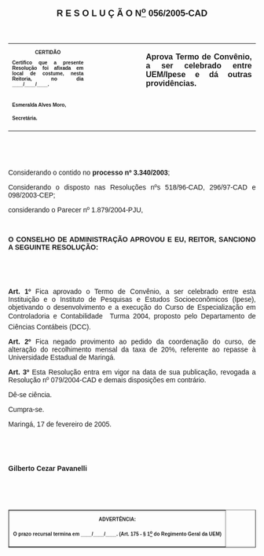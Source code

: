 <BODY>

<B><FONT FACE="Arial" SIZE=4><P ALIGN="CENTER"></P>
<P ALIGN="CENTER">R E S O L U &Ccedil; &Atilde; O  N<U><SUP>o</U></SUP>  056/2005-CAD</P>
</B></FONT><FONT FACE="Arial"><P ALIGN="JUSTIFY"></P>
<P ALIGN="JUSTIFY">&nbsp;</P></FONT>
<TABLE CELLSPACING=0 BORDER=0 CELLPADDING=7 WIDTH=612>
<TR><TD WIDTH="32%" VALIGN="TOP">
<B><FONT FACE="Arial" SIZE=1><P ALIGN="CENTER">CERTID&Atilde;O</P>
<P ALIGN="JUSTIFY">   Certifico que a presente Resolu&ccedil;&atilde;o foi afixada em local de costume, nesta Reitoria, no dia ____/____/____.</P>

<P>&nbsp;</P>
<P>Esmeralda Alves Moro,</P>
<P>Secret&aacute;ria.</B></FONT></TD>
<TD WIDTH="22%" VALIGN="TOP">&nbsp;</TD>
<TD WIDTH="46%" VALIGN="TOP">
<B><FONT FACE="Arial"><P ALIGN="JUSTIFY">Aprova Termo de Conv&ecirc;nio, a ser celebrado entre UEM/Ipese e d&aacute; outras provid&ecirc;ncias.</B></FONT></TD>
</TR>
</TABLE>

<FONT FACE="Arial"><P ALIGN="JUSTIFY"></P>
<P ALIGN="JUSTIFY">&nbsp;</P>
<P ALIGN="JUSTIFY">&nbsp;</P>
</FONT><P ALIGN="JUSTIFY">&#9;<FONT FACE="Arial">Considerando o contido no<B> processo nº 3.340/2003</B>;</P>
<P ALIGN="JUSTIFY">&#9;Considerando o disposto nas Resolu&ccedil;&otilde;es nºs 518/96-CAD, 296/97-CAD e 098/2003-CEP;</P>
<P ALIGN="JUSTIFY">considerando o Parecer nº 1.879/2004-PJU, </P>
<P ALIGN="JUSTIFY"></P>
<P ALIGN="JUSTIFY">&nbsp;</P>
<P ALIGN="JUSTIFY">&#9;<B>O CONSELHO DE ADMINISTRA&Ccedil;&Atilde;O APROVOU E EU, REITOR, SANCIONO A SEGUINTE RESOLU&Ccedil;&Atilde;O:</P>
</B><P ALIGN="JUSTIFY"></P>
<P ALIGN="JUSTIFY">&nbsp;</P>
<P ALIGN="JUSTIFY">&nbsp;</P>
<B><P ALIGN="JUSTIFY">Art. 1º</B>  Fica aprovado o Termo de Conv&ecirc;nio, a ser celebrado entre esta Institui&ccedil;&atilde;o e o Instituto de Pesquisas e Estudos Socioecon&ocirc;micos (Ipese), objetivando o desenvolvimento e a execu&ccedil;&atilde;o do Curso de Especializa&ccedil;&atilde;o em Controladoria e Contabilidade  Turma 2004, proposto pelo Departamento de Ci&ecirc;ncias Cont&aacute;beis (DCC).</P>
<B><P ALIGN="JUSTIFY">Art. 2º </B> Fica negado provimento ao pedido da coordena&ccedil;&atilde;o do curso, de altera&ccedil;&atilde;o do recolhimento mensal da taxa de 20%, referente ao repasse &agrave; Universidade Estadual de Maring&aacute;.</P>
<B><P ALIGN="JUSTIFY">Art. 3º  </B>Esta Resolu&ccedil;&atilde;o entra em vigor na data de sua publica&ccedil;&atilde;o, revogada a Resolu&ccedil;&atilde;o nº 079/2004-CAD e demais disposi&ccedil;&otilde;es em contr&aacute;rio.</P>
<P ALIGN="JUSTIFY">D&ecirc;-se ci&ecirc;ncia.</P>
<P ALIGN="JUSTIFY">&#9;Cumpra-se.</P>
<P ALIGN="JUSTIFY"></P>
<P ALIGN="JUSTIFY">Maring&aacute;, 17 de fevereiro de 2005.</P>
<B><P ALIGN="JUSTIFY"></P>
<P ALIGN="JUSTIFY">&nbsp;</P>
<P ALIGN="JUSTIFY">&nbsp;</P>
<P ALIGN="JUSTIFY">Gilberto Cezar Pavanelli</P>
<P ALIGN="JUSTIFY"></P>
<P ALIGN="JUSTIFY">&nbsp;</P>
<P ALIGN="JUSTIFY">&nbsp;</P></B></FONT>
<TABLE BORDER CELLSPACING=1 CELLPADDING=4 WIDTH=207>
<TR><TD VALIGN="TOP">
<B><FONT FACE="Arial" SIZE=1><P ALIGN="CENTER">ADVERT&Ecirc;NCIA:</P>
<P ALIGN="JUSTIFY">O prazo recursal termina em ____/____/____. (Art. 175 - § 1<U><SUP>o</U></SUP> do Regimento Geral da UEM)</B></FONT></TD>
</TR>
</TABLE>

<FONT FACE="Arial"></FONT></BODY>
